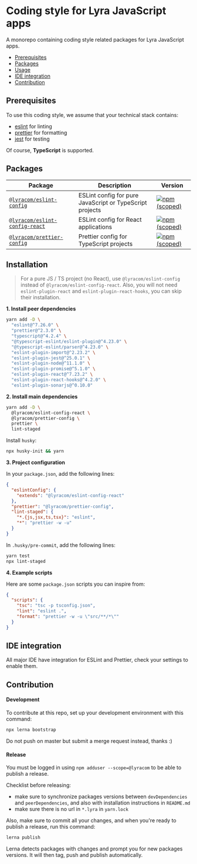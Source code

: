 # Coding style for Lyra JavaScript apps

A monorepo containing coding style related packages for Lyra JavaScript apps.

- [Prerequisites](#prerequisites)
- [Packages](#packages)
- [Usage](#usage)
- [IDE integration](#ide-integration)
- [Contribution](#contribution)

## Prerequisites

To use this coding style, we assume that your technical stack contains:

- [eslint](https://eslint.org/) for linting
- [prettier](https://prettier.io/) for formatting
- [jest](https://jestjs.io/) for testing

Of course, **TypeScript** is supported.

## Packages

| Package                                                         | Description                                              | Version                                                                                                                                  |
| --------------------------------------------------------------- | -------------------------------------------------------- | ---------------------------------------------------------------------------------------------------------------------------------------- |
| [`@lyracom/eslint-config`](/packages/eslint-config)             | ESLint config for pure JavaScript or TypeScript projects | [![npm (scoped)](https://img.shields.io/npm/v/@lyracom/eslint-config)](https://www.npmjs.com/package/@lyracom/eslint-config)             |
| [`@lyracom/eslint-config-react`](/packages/eslint-config-react) | ESLint config for React applications                     | [![npm (scoped)](https://img.shields.io/npm/v/@lyracom/eslint-config-react)](https://www.npmjs.com/package/@lyracom/eslint-config-react) |
| [`@lyracom/prettier-config`](/packages/prettier-config)         | Prettier config for TypeScript projects                  | [![npm (scoped)](https://img.shields.io/npm/v/@lyracom/prettier-config)](https://www.npmjs.com/package/@lyracom/prettier-config)         |

## Installation

> For a pure JS / TS project (no React), use `@lyracom/eslint-config` instead of `@lyracom/eslint-config-react`.
> Also, you will not need `eslint-plugin-react` and `eslint-plugin-react-hooks`, you can skip their installation.

**1. Install peer dependencies**

```sh
yarn add -D \
  "eslint@^7.26.0" \
  "prettier@^2.3.0" \
  "typescript@^4.2.4" \
  "@typescript-eslint/eslint-plugin@^4.23.0" \
  "@typescript-eslint/parser@^4.23.0" \
  "eslint-plugin-import@^2.23.2" \
  "eslint-plugin-jest@^25.0.1" \
  "eslint-plugin-node@^11.1.0" \
  "eslint-plugin-promise@^5.1.0" \
  "eslint-plugin-react@^7.23.2" \
  "eslint-plugin-react-hooks@^4.2.0" \
  "eslint-plugin-sonarjs@^0.10.0"
```

**2. Install main dependencies**

```sh
yarn add -D \
  @lyracom/eslint-config-react \
  @lyracom/prettier-config \
  prettier \
  lint-staged
```

Install `husky`:

```sh
npx husky-init && yarn
```

**3. Project configuration**

In your `package.json`, add the following lines:

```json
{
  "eslintConfig": {
    "extends": "@lyracom/eslint-config-react"
  },
  "prettier": "@lyracom/prettier-config",
  "lint-staged": {
    "*.{js,jsx,ts,tsx}": "eslint",
    "*": "prettier -w -u"
  }
}
```

In `.husky/pre-commit`, add the following lines:

```sh
yarn test
npx lint-staged
```

**4. Example scripts**

Here are some `package.json` scripts you can inspire from:

```json
{
  "scripts": {
    "tsc": "tsc -p tsconfig.json",
    "lint": "eslint .",
    "format": "prettier -w -u \"src/**/*\""
  }
}
```

## IDE integration

All major IDE have integration for ESLint and Prettier, check your settings to enable them.

## Contribution

#### Development

To contribute at this repo, set up your development environment with this command:

```sh
npx lerna bootstrap
```

Do not push on master but submit a merge request instead, thanks :)

#### Release

You must be logged in using `npm adduser --scope=@lyracom` to be able to publish a release.

Checklist before releasing:

- make sure to synchronize packages versions between `devDependencies` and `peerDependencies`, and also with installation instructions in `README.md`
- make sure there is no url in `*.lyra` in `yarn.lock`

Also, make sure to commit all your changes, and when you're ready to publish a release, run this command:

```sh
lerna publish
```

Lerna detects packages with changes and prompt you for new packages versions. It will then tag, push and publish automatically.
